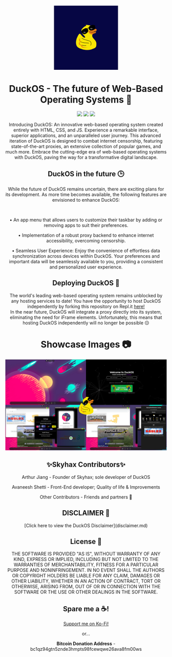 <p align="center"> <img width="200px" src="/system/media/DuckOS_image.png?raw=true"> </p>
<h1 align="center">DuckOS - The future of Web-Based Operating Systems 🌌</h1>
<p align="center"> <a href="https://discord.gg/2JbtU5HnrY"><img height="30px" src="https://img.shields.io/badge/Discord-7289DA?style=for-the-badge&logo=discord&logoColor=white"></a> <a href="https://github.com/GikitSRC"><img height="30px" src="https://img.shields.io/badge/GitHub-100000?style=for-the-badge&logo=github&logoColor=white"></a> <a href="https://twitter.com/ACompleteNewb"><img height="30px" src="https://img.shields.io/badge/Twitter-1DA1F2?style=for-the-badge&logo=twitter&logoColor=white"></a> </p>

<p align="center">Introducing DuckOS: An innovative web-based operating system created entirely with HTML, CSS, and JS. Experience a remarkable interface, superior applications, and an unparalleled user journey. This advanced iteration of DuckOS is designed to combat internet censorship, featuring state-of-the-art proxies, an extensive collection of popular games, and much more. Embrace the cutting-edge era of web-based operating systems with DuckOS, paving the way for a transformative digital landscape.</p>

<h2 align="center">DuckOS in the future 🕒</h2>
<p align="center">While the future of DuckOS remains uncertain, there are exciting plans for its development. As more time becomes available, the following features are envisioned to enhance DuckOS:</p><br>
<p align="center">• An app menu that allows users to customize their taskbar by adding or removing apps to suit their preferences.</p>
<p align="center">• Implementation of a robust proxy backend to enhance internet accessibility, overcoming censorship.</p>
<p align="center">• Seamless User Experience: Enjoy the convenience of effortless data synchronization across devices within DuckOS. Your preferences and important data will be seamlessly available to you, providing a consistent and personalized user experience.</p>

<h2 align="center">Deploying DuckOS 🚀</h2>
<p align="center">The world's leading web-based operating system remains unblocked by any hosting services to date! You have the opportunity to host DuckOS independently by forking this repository on Repl.it <a href="https://replit.com/github/GikitSRC/DuckOS-V5">here!</a><br>In the near future, DuckOS will integrate a proxy directly into its system, eliminating the need for iFrame elements. Unfortunately, this means that hosting DuckOS independently will no longer be possible 😔</p>

<h1 align="center">Showcase Images 📷</h1>
<p align="center"> <img src="/system/media/showcasemain.png"></p>

<h2 align='center'>✨Skyhax Contributors✨</h2>
<p align="center">Arthur Jiang - Founder of Skyhax; sole developer of DuckOS</p>
<p align="center">Avaneesh Shetti - Front-End developer; Quality of life & Improvements</p>
<p align="center">Other Contributors - Friends and partners 🤷</p>


<h2 align="center">DISCLAIMER 📝</h2>
<p align="center">[Click here to view the DuckOS Disclaimer](disclaimer.md)</p>


<h2 align="center">License 📄</h2>
<p align="center">THE SOFTWARE IS PROVIDED "AS IS", WITHOUT WARRANTY OF ANY KIND, EXPRESS OR IMPLIED, INCLUDING BUT NOT LIMITED TO THE WARRANTIES OF MERCHANTABILITY, FITNESS FOR A PARTICULAR PURPOSE AND NONINFRINGEMENT. IN NO EVENT SHALL THE AUTHORS OR COPYRIGHT HOLDERS BE LIABLE FOR ANY CLAIM, DAMAGES OR OTHER LIABILITY, WHETHER IN AN ACTION OF CONTRACT, TORT OR OTHERWISE, ARISING FROM, OUT OF OR IN CONNECTION WITH THE SOFTWARE OR THE USE OR OTHER DEALINGS IN THE SOFTWARE.</p>

<h2 align="center">Spare me a ☕!</h2>
<p align="center"><a align="center" href="https://ko-fi.com/chainedtears">Support me on Ko-Fi!</a></p>
<p align="center">or...</p>
<p align="center"><b>Bitcoin Donation Address</b> - bc1qz94gtn5znde3hmpts98fcewqwe26ava8fm00ws</p>
